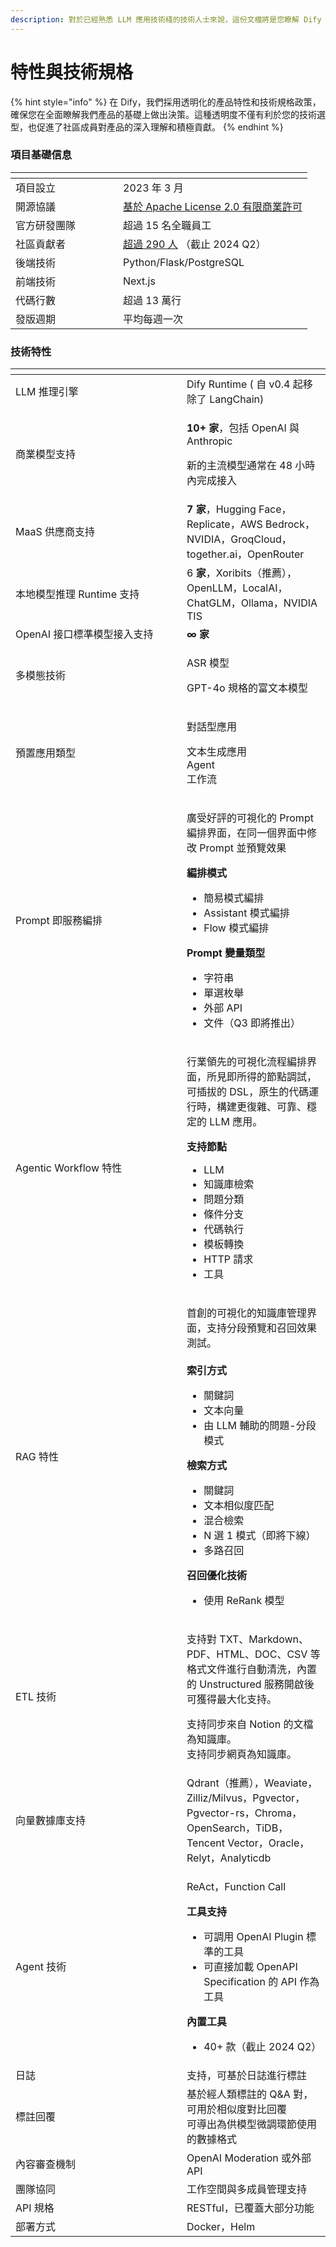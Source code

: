 ```yaml
---
description: 對於已經熟悉 LLM 應用技術棧的技術人士來說，這份文檔將是您瞭解 Dify 獨特優勢的捷徑。讓您能夠明智地比較和選擇，甚至向同事和朋友推薦。
---
```


# 特性與技術規格

{% hint style="info" %}
在 Dify，我們採用透明化的產品特性和技術規格政策，確保您在全面瞭解我們產品的基礎上做出決策。這種透明度不僅有利於您的技術選型，也促進了社區成員對產品的深入理解和積極貢獻。
{% endhint %}

### 項目基礎信息

<table data-header-hidden data-full-width="false"><thead><tr><th width="156"></th><th></th></tr></thead><tbody><tr><td>項目設立</td><td>2023 年 3 月</td></tr><tr><td>開源協議</td><td><a href="../../policies/open-source.md">基於 Apache License 2.0 有限商業許可</a></td></tr><tr><td>官方研發團隊</td><td>超過 15 名全職員工</td></tr><tr><td>社區貢獻者</td><td><a href="https://ossinsight.io/analyze/langgenius/dify">超過 290 人</a> （截止 2024 Q2）</td></tr><tr><td>後端技術</td><td>Python/Flask/PostgreSQL</td></tr><tr><td>前端技術</td><td>Next.js</td></tr><tr><td>代碼行數</td><td>超過 13 萬行</td></tr><tr><td>發版週期</td><td>平均每週一次</td></tr></tbody></table>

### 技術特性

<table data-header-hidden><thead><tr><th width="258"></th><th></th></tr></thead><tbody><tr><td>LLM 推理引擎</td><td>Dify Runtime ( 自 v0.4 起移除了 LangChain)</td></tr><tr><td>商業模型支持</td><td><p><strong>10+ 家</strong>，包括 OpenAI 與 Anthropic</p><p>新的主流模型通常在 48 小時內完成接入</p></td></tr><tr><td>MaaS 供應商支持</td><td><strong>7 家</strong>，Hugging Face，Replicate，AWS Bedrock，NVIDIA，GroqCloud，together.ai，OpenRouter</td></tr><tr><td>本地模型推理 Runtime 支持</td><td>6 <strong>家</strong>，Xoribits（推薦），OpenLLM，LocalAI，ChatGLM，Ollama，NVIDIA TIS </td></tr><tr><td>OpenAI 接口標準模型接入支持</td><td><strong>∞ 家</strong></td></tr><tr><td>多模態技術</td><td><p>ASR 模型</p><p>GPT-4o 規格的富文本模型</p></td></tr><tr><td>預置應用類型</td><td><p>對話型應用</p><p>文本生成應用<br>Agent<br>工作流</p></td></tr><tr><td>Prompt 即服務編排</td><td><p>廣受好評的可視化的 Prompt 編排界面，在同一個界面中修改 Prompt 並預覽效果<br></p><p><strong>編排模式</strong></p><ul><li>簡易模式編排</li><li>Assistant 模式編排</li><li>Flow 模式編排</li></ul><p><strong>Prompt 變量類型</strong></p><ul><li>字符串</li><li>單選枚舉</li><li>外部 API</li><li>文件（Q3 即將推出）</li></ul></td></tr><tr><td>Agentic Workflow 特性</td><td><p>行業領先的可視化流程編排界面，所見即所得的節點調試，可插拔的 DSL，原生的代碼運行時，構建更復雜、可靠、穩定的 LLM 應用。</p><p></p><p><strong>支持節點</strong></p><ul><li>LLM</li><li>知識庫檢索</li><li>問題分類</li><li>條件分支</li><li>代碼執行</li><li>模板轉換</li><li>HTTP 請求</li><li>工具</li></ul></td></tr><tr><td>RAG 特性</td><td><p>首創的可視化的知識庫管理界面，支持分段預覽和召回效果測試。<br><br><strong>索引方式</strong></p><ul><li>關鍵詞</li><li>文本向量</li><li>由 LLM 輔助的問題-分段模式</li></ul><p><strong>檢索方式</strong></p><ul><li>關鍵詞</li><li>文本相似度匹配</li><li>混合檢索</li><li>N 選 1 模式（即將下線）</li><li>多路召回</li></ul><p><strong>召回優化技術</strong></p><ul><li>使用 ReRank 模型</li></ul></td></tr><tr><td>ETL 技術</td><td><p>支持對 TXT、Markdown、PDF、HTML、DOC、CSV 等格式文件進行自動清洗，內置的 Unstructured 服務開啟後可獲得最大化支持。</p><p>支持同步來自 Notion 的文檔為知識庫。<br>支持同步網頁為知識庫。</p></td></tr><tr><td>向量數據庫支持</td><td>Qdrant（推薦），Weaviate，Zilliz/Milvus，Pgvector，Pgvector-rs，Chroma，OpenSearch，TiDB，Tencent Vector，Oracle，Relyt，Analyticdb</td></tr><tr><td>Agent 技術</td><td><p>ReAct，Function Call<br></p><p><strong>工具支持</strong></p><ul><li>可調用 OpenAI Plugin 標準的工具</li><li>可直接加載 OpenAPI Specification 的 API 作為工具</li></ul><p><strong>內置工具</strong></p><ul><li>40+ 款（截止 2024 Q2）</li></ul></td></tr><tr><td>日誌</td><td>支持，可基於日誌進行標註</td></tr><tr><td>標註回覆</td><td>基於經人類標註的 Q&#x26;A 對，可用於相似度對比回覆<br>可導出為供模型微調環節使用的數據格式</td></tr><tr><td>內容審查機制</td><td>OpenAI Moderation 或外部 API</td></tr><tr><td>團隊協同</td><td>工作空間與多成員管理支持</td></tr><tr><td>API 規格</td><td>RESTful，已覆蓋大部分功能</td></tr><tr><td>部署方式</td><td>Docker，Helm</td></tr></tbody></table>

